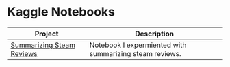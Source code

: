 # Kaggle Notebooks

| Project | Description |
---------- | --------------
| [Summarizing Steam Reviews](./SummarizingSteamReviews/notebook.ipynb) | Notebook I expermiented with summarizing steam reviews. |
